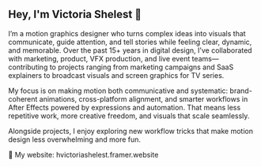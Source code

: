 ## Hey, I'm Victoria Shelest 👋
I’m a motion graphics designer who turns complex ideas into visuals that communicate, guide attention, and tell stories while feeling clear, dynamic, and memorable. Over the past 15+ years in digital design, I’ve collaborated with marketing, product, VFX production, and live event teams—contributing to projects ranging from marketing campaigns and SaaS explainers to broadcast visuals and screen graphics for TV series. 

My focus is on making motion both communicative and systematic: brand-coherent animations, cross-platform alignment, and smarter workflows in After Effects powered by expressions and automation. That means less repetitive work, more creative freedom, and visuals that scale seamlessly.

Alongside projects, I enjoy exploring new workflow tricks that make motion design less overwhelming and more fun.

🔗 My website: hvictoriashelest.framer.website

<!--
**VictoriaShelest/VictoriaShelest** is a ✨ _special_ ✨ repository because its `README.md` (this file) appears on your GitHub profile.

Here are some ideas to get you started:

- 🔭 I’m currently working on ...
- 🌱 I’m currently learning ...
- 👯 I’m looking to collaborate on ...
- 🤔 I’m looking for help with ...
- 💬 Ask me about ...
- 📫 How to reach me: ...
- 😄 Pronouns: ...
- ⚡ Fun fact: ...
-->
